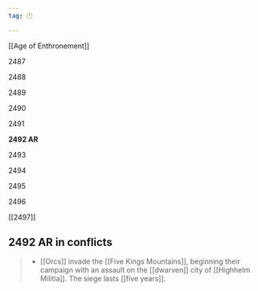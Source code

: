 ```yaml
---
tag: 🕛

---
```

[[Age of Enthronement]]


2487

2488

2489

2490

2491

**2492 AR**

2493

2494

2495

2496

[[2497]]



## 2492 AR in conflicts

>  - [[Orcs]] invade the [[Five Kings Mountains]], beginning their campaign with an assault on the [[dwarven]] city of [[Highhelm Militia]]. The siege lasts [[five years]].






